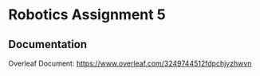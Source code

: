 # Robotics Assignment 5

## Documentation
Overleaf Document: https://www.overleaf.com/3249744512fdpchjyzhwvn
